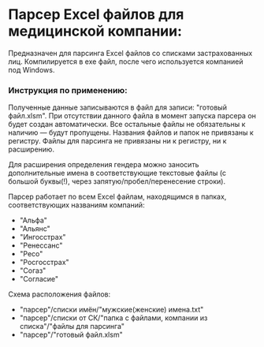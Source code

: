 # Парсер Excel файлов для медицинской компании:
Предназначен для парсинга Excel файлов со списками застрахованных лиц.
Компилируется в exe файл, после чего используется компанией под Windows.

### Инструкция по применению:
Полученные данные записываются в файл для записи: "готовый файл.xlsm".
При отсутствии данного файла в момент запуска парсера он будет создан автоматически.
Все остальные файлы не обязательны к наличию — будут пропущены.
Названия файлов и папок не привязаны к регистру.
Файлы для парсинга не привязаны ни к регистру, ни к расширению.

Для расширения определения гендера можно заносить дополнительные имена
в соответствующие текстовые файлы (с большой буквы(!), через запятую/пробел/перенесение строки).

Парсер работает по всем Excel файлам, находящимся в папках, соответствующих названиям компаний:
- "Альфа"
- "Альянс"
- "Ингосстрах"
- "Ренессанс"
- "Ресо"
- "Росгосстрах"
- "Согаз"
- "Согласие"

Схема расположения файлов:
- "парсер"/списки имён/"мужские(женские) имена.txt"
- "парсер"/списки от СК/"папка с файлами, компании из списка"/"файлы для парсинга"
- "парсер"/"готовый файл.xlsm"
